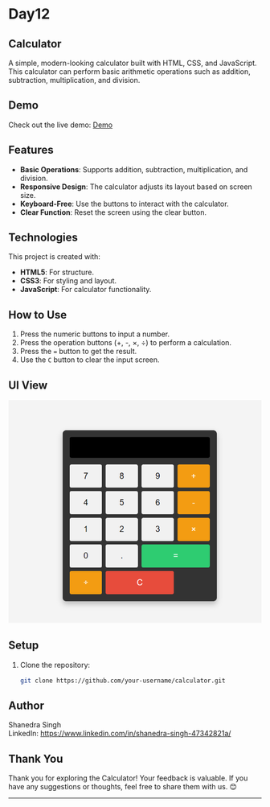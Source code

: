# Day12
## Calculator

A simple, modern-looking calculator built with HTML, CSS, and JavaScript. This calculator can perform basic arithmetic operations such as addition, subtraction, multiplication, and division.

## Demo

Check out the live demo: [Demo](#)

## Features

- **Basic Operations**: Supports addition, subtraction, multiplication, and division.
- **Responsive Design**: The calculator adjusts its layout based on screen size.
- **Keyboard-Free**: Use the buttons to interact with the calculator.
- **Clear Function**: Reset the screen using the clear button.

## Technologies

This project is created with:

- **HTML5**: For structure.
- **CSS3**: For styling and layout.
- **JavaScript**: For calculator functionality.

## How to Use

1. Press the numeric buttons to input a number.
2. Press the operation buttons (+, -, ×, ÷) to perform a calculation.
3. Press the `=` button to get the result.
4. Use the `C` button to clear the input screen.

## UI View

![Calculator Screenshot](/Screenshot%20.png)

## Setup

1. Clone the repository:
   ```bash
   git clone https://github.com/your-username/calculator.git

## Author

Shanedra Singh \
LinkedIn: https://www.linkedin.com/in/shanedra-singh-47342821a/

## Thank You

Thank you for exploring the Calculator! Your feedback is valuable. If you have any suggestions or thoughts, feel free to share them with us. 😊

---